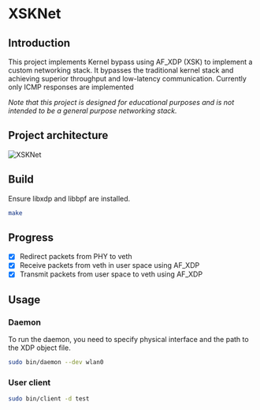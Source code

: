 # XSKNet

## Introduction

This project implements Kernel bypass using AF_XDP (XSK) to implement a custom networking stack. It bypasses the traditional kernel stack and achieving superior throughput and low-latency communication. Currently only ICMP responses are implemented

*Note that this project is designed for educational purposes and is not intended to be a general purpose networking stack.*

## Project architecture

![XSKNet](https://github.com/xeome/XSKNet/assets/44901648/8122d687-f21c-4dfa-b8a7-51f57dca400f)

## Build

Ensure libxdp and libbpf are installed.

```sh
make
```

## Progress

- [x] Redirect packets from PHY to veth
- [x] Receive packets from veth in user space using AF_XDP
- [x] Transmit packets from user space to veth using AF_XDP

## Usage

### Daemon

To run the daemon, you need to specify physical interface and the path to the XDP object file.

```sh
sudo bin/daemon --dev wlan0
```

### User client

```sh
sudo bin/client -d test
```
